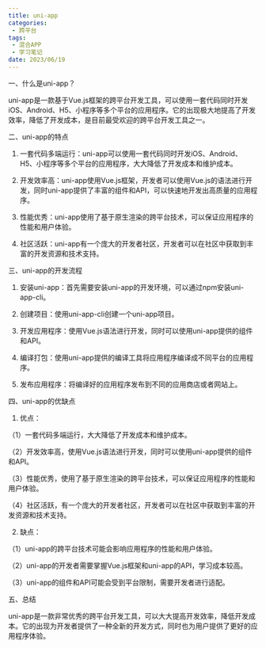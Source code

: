 ```yaml
---
title: uni-app
categories:
 - 跨平台
tags:
 - 混合APP
 - 学习笔记
date: 2023/06/19
---
```

一、什么是uni-app？

uni-app是一款基于Vue.js框架的跨平台开发工具，可以使用一套代码同时开发iOS、Android、H5、小程序等多个平台的应用程序。它的出现极大地提高了开发效率，降低了开发成本，是目前最受欢迎的跨平台开发工具之一。

二、uni-app的特点

1. 一套代码多端运行：uni-app可以使用一套代码同时开发iOS、Android、H5、小程序等多个平台的应用程序，大大降低了开发成本和维护成本。

2. 开发效率高：uni-app使用Vue.js框架，开发者可以使用Vue.js的语法进行开发，同时uni-app提供了丰富的组件和API，可以快速地开发出高质量的应用程序。

3. 性能优秀：uni-app使用了基于原生渲染的跨平台技术，可以保证应用程序的性能和用户体验。

4. 社区活跃：uni-app有一个庞大的开发者社区，开发者可以在社区中获取到丰富的开发资源和技术支持。

三、uni-app的开发流程

1. 安装uni-app：首先需要安装uni-app的开发环境，可以通过npm安装uni-app-cli。

2. 创建项目：使用uni-app-cli创建一个uni-app项目。

3. 开发应用程序：使用Vue.js语法进行开发，同时可以使用uni-app提供的组件和API。

4. 编译打包：使用uni-app提供的编译工具将应用程序编译成不同平台的应用程序。

5. 发布应用程序：将编译好的应用程序发布到不同的应用商店或者网站上。

四、uni-app的优缺点

1. 优点：

（1）一套代码多端运行，大大降低了开发成本和维护成本。

（2）开发效率高，使用Vue.js语法进行开发，同时可以使用uni-app提供的组件和API。

（3）性能优秀，使用了基于原生渲染的跨平台技术，可以保证应用程序的性能和用户体验。

（4）社区活跃，有一个庞大的开发者社区，开发者可以在社区中获取到丰富的开发资源和技术支持。

2. 缺点：

（1）uni-app的跨平台技术可能会影响应用程序的性能和用户体验。

（2）uni-app的开发者需要掌握Vue.js框架和uni-app的API，学习成本较高。

（3）uni-app的组件和API可能会受到平台限制，需要开发者进行适配。

五、总结

uni-app是一款非常优秀的跨平台开发工具，可以大大提高开发效率，降低开发成本。它的出现为开发者提供了一种全新的开发方式，同时也为用户提供了更好的应用程序体验。